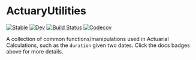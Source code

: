# ActuaryUtilities

[![Stable](https://img.shields.io/badge/docs-stable-blue.svg)](https://alecloudenback.github.io/ActuaryUtilities.jl/stable)
[![Dev](https://img.shields.io/badge/docs-dev-blue.svg)](https://alecloudenback.github.io/ActuaryUtilities.jl/dev)
[![Build Status](https://travis-ci.com/alecloudenback/ActuaryUtilities.jl.svg?branch=master)](https://travis-ci.com/alecloudenback/ActuaryUtilities.jl)
[![Codecov](https://codecov.io/gh/alecloudenback/ActuaryUtilities.jl/branch/master/graph/badge.svg)](https://codecov.io/gh/alecloudenback/ActuaryUtilities.jl)


A collection of common functions/manipulations used in Actuarial Calculations, such as the `duration` given two dates. Click the docs badges above for more details.